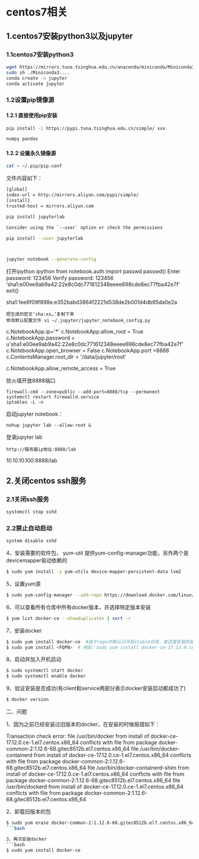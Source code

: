 # centos7相关

## 1.centos7安装python3以及jupyter

### 1.1centos7安装python3

```bash
wget https://mirrors.tuna.tsinghua.edu.cn/anaconda/miniconda/Miniconda3-latest-Linux-x86_64.sh
sudo sh ./Miniconda3....
conda create -n jupyter
conda activate jupyter
```

### 1.2设置pip镜像源

#### 1.2.1 直接使用pip安装

```bash
pip install -i https://pypi.tuna.tsinghua.edu.cn/simple/ xxx

numpy pandas 
```

#### 1.2.2 设置永久镜像源

```bash
cat > ~/.pip/pip.conf
```

文件内容如下：

```bash
[global]
index-url = http://mirrors.aliyun.com/pypi/simple/
[install]
trusted-host = mirrors.aliyun.com
```

```bash
pip install jupyterlab

Consider using the `--user` option or check the permissions

pip install --user jupyterlab



jupyter notebook --generate-config
```

打开ipython
ipython
from notebook.auth import passwd
passwd()
Enter password: 123456
Verify password: 123456
‘sha1:e00ee9ab9a42:22e8c0dc771612348eeee698cde8ec77fba42e7f’
exit()

sha1:1ee6f09f898e:e352babd3864f2221d538de2b001d4db95da0e2a

```
把生成的密文‘sha:xx…’复制下来
修改默认配置文件 vi ~/.jupyter/jupyter_notebook_config.py
```

c.NotebookApp.ip='*'
c.NotebookApp.allow_root = True
c.NotebookApp.password = u'sha1:e00ee9ab9a42:22e8c0dc771612348eeee698cde8ec77fba42e7f'
c.NotebookApp.open_browser = False
c.NotebookApp.port =8888
c.ContentsManager.root_dir = '/data/jupyter/root'

c.NotebookApp.allow_remote_access = True

防火墙开放8888端口

```
firewall-cmd --zone=public --add-port=8888/tcp --permanent
systemctl restart firewalld.service
iptables -L -n
```

启动jupyter notebook：

```
nohup jupyter lab --allow-root &
```

登录jupyter lab

```
http://服务器ip地址:8888/lab
```

10.10.10.100:8888/lab





## 2.关闭centos ssh服务

### 2.1关闭ssh服务

```bash
systemctl stop sshd
```

### 2.2禁止自动启动

```bash
system disable sshd
```

4、安装需要的软件包， yum-util 提供yum-config-manager功能，另外两个是devicemapper驱动依赖的

```bash
$ sudo yum install -y yum-utils device-mapper-persistent-data lvm2
```

5、设置yum源

```bash
$ sudo yum-config-manager --add-repo https://download.docker.com/linux/centos/docker-ce.repo
```

6、可以查看所有仓库中所有docker版本，并选择特定版本安装

```bash
$ yum list docker-ce --showduplicates | sort -r
```

7、安装docker

```bash
$ sudo yum install docker-ce  #由于repo中默认只开启stable仓库，故这里安装的是最新稳定版17.12.0
$ sudo yum install <FQPN>  # 例如：sudo yum install docker-ce-17.12.0.ce
```

8、启动并加入开机启动

```bash
$ sudo systemctl start docker
$ sudo systemctl enable docker
```

9、验证安装是否成功(有client和service两部分表示docker安装启动都成功了)

```bash
$ docker version

```

二、问题

1、因为之前已经安装过旧版本的docker，在安装的时候报错如下：

Transaction check error:
  file /usr/bin/docker from install of docker-ce-17.12.0.ce-1.el7.centos.x86_64 conflicts with file from package docker-common-2:1.12.6-68.gitec8512b.el7.centos.x86_64
  file /usr/bin/docker-containerd from install of docker-ce-17.12.0.ce-1.el7.centos.x86_64 conflicts with file from package docker-common-2:1.12.6-68.gitec8512b.el7.centos.x86_64
  file /usr/bin/docker-containerd-shim from install of docker-ce-17.12.0.ce-1.el7.centos.x86_64 conflicts with file from package docker-common-2:1.12.6-68.gitec8512b.el7.centos.x86_64
  file /usr/bin/dockerd from install of docker-ce-17.12.0.ce-1.el7.centos.x86_64 conflicts with file from package docker-common-2:1.12.6-68.gitec8512b.el7.centos.x86_64

2、卸载旧版本的包

```bash
$ sudo yum erase docker-common-2:1.12.6-68.gitec8512b.el7.centos.x86_64
​```bash

3、再次安装docker
​```bash
$ sudo yum install docker-ce

```

